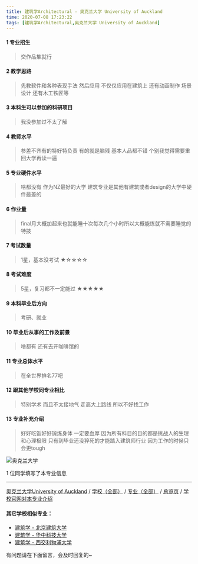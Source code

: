 ```yaml
---
title: 建筑学Architectural - 奥克兰大学 University of Auckland
time: 2020-07-08 17:23:22
tags: [建筑学Architectural,奥克兰大学 University of Auckland]
---
```

#### 1 专业招生
> 交作品集就行


#### 2 教学思路
> 先教软件和各种表现手法 然后应用 不仅仅应用在建筑上 还有动画制作 场景设计 还有木工铁匠等


#### 3 本科生可以参加的科研项目
>  我没参加过不太了解


#### 4 教师水平
> 参差不齐有的特好特负责 有的就是脑残 基本人品都不错 个别我觉得需要重回大学再读一遍


#### 5 专业硬件水平
> 啥都没有 作为NZ最好的大学 建筑专业是其他有建筑或者design的大学中硬件最差的


#### 6 作业量
> final月大概加起来也就能睡十次每次几个小时所以大概能练就不需要睡觉的特技


#### 7 考试数量
> 1星，基本没考试
★☆☆☆☆


#### 8 考试难度
> 5星，复习都不一定能过
★★★★★


#### 9 本科毕业后方向
> 考研、就业


#### 10 毕业后从事的工作及前景
> 啥都有 还有去开咖啡馆的


#### 11 专业总体水平
> 在全世界排名77吧


#### 12 跟其他学校同专业相比
> 特别学术 而且不太接地气 走高大上路线 所以不好找工作


#### 13 专业补充介绍
> 好好吃饭好好锻炼身体 一定要血厚 因为所有科目的目的都是挑战人的生理和心理极限 只有到毕业还没猝死的才能踏入建筑师行业 因为工作的时候只会更tough


![奥克兰大学](http://upload-images.jianshu.io/upload_images/6506516-3e784c49b8e90ddb.jpg?imageMogr2/auto-orient/strip%7CimageView2/2/w/1240)

1 位同学填写了本专业信息
***
[奥克兰大学University of Auckland](http://www.jianshu.com/p/27bc301d8488)  / [学校（全部）](http://www.jianshu.com/p/3efa6bcca419) / [专业（全部）](http://www.jianshu.com/p/2d4c6d3552c2) / [总览页](http://www.jianshu.com/p/445daeb4fa00) / [学校官网对本专业介绍](https://www.auckland.ac.nz/study-options/programmes/undergraduate/6206/bachelor-of-architectural-studies-bas)

#### 其它学校相似专业：
- [建筑学 - 北京建筑大学](http://www.jianshu.com/p/41ec2a97fb2d)
- [建筑学 - 华中科技大学](http://www.jianshu.com/p/f8b31bbcc6b9)
- [建筑学 - 西交利物浦大学](http://www.jianshu.com/p/d5e6f4b7f09d)

有问题请在下面留言，会及时回复的~
